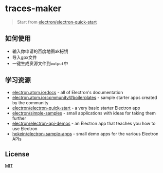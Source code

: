 # traces-maker

> Start from [electron/electron-quick-start](https://github.com/electron/electron-quick-start)

## 如何使用

- 输入你申请的百度地图ak秘钥
- 导入gpx文件
- 一键生成资源文件到`output`中

## 学习资源

- [electron.atom.io/docs](http://electron.atom.io/docs) - all of Electron's documentation
- [electron.atom.io/community/#boilerplates](http://electron.atom.io/community/#boilerplates) - sample starter apps created by the community
- [electron/electron-quick-start](https://github.com/electron/electron-quick-start) - a very basic starter Electron app
- [electron/simple-samples](https://github.com/electron/simple-samples) - small applications with ideas for taking them further
- [electron/electron-api-demos](https://github.com/electron/electron-api-demos) - an Electron app that teaches you how to use Electron
- [hokein/electron-sample-apps](https://github.com/hokein/electron-sample-apps) - small demo apps for the various Electron APIs

## License

[MIT](LICENSE.md)
